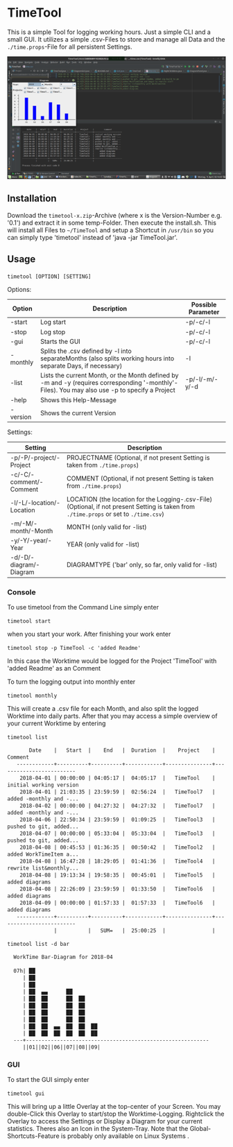 # TimeTool
This is a simple Tool for logging working hours. Just a simple CLI and a small GUI. It utilizes a simple .csv-Files 
to store and manage all Data and the `./time.props`-File for all persistent Settings.

![alt text](https://github.com/Lukas-Arts/TimeTool/blob/master/Screenshot-v.0.3.png "Screenshot v.0.3")

## Installation

Download the `timetool-x.zip`-Archive (where x is the Version-Number e.g. '0.1') and extract it in some temp-Folder. Then execute the install.sh. This will install all Files to `~/TimeTool` and setup a Shortcut in `/usr/bin` so you can simply type 'timetool' instead of 'java -jar TimeTool.jar'.

## Usage

`timetool [OPTION] [SETTING]`

Options: 

| Option |  Description  | Possible Parameter |
| -------------- | ---------- | -------------------------- |
| -start         | Log start  | -p/-c/-l                   |
| -stop          | Log stop   | -p/-c/-l                   |
| -gui           | Starts the GUI | -p/-c/-l                   |
| -monthly       | Splits the .csv defined by -l into separateMonths (also splits working hours into separate Days, if necessary) | -l                   |
| -list          | Lists the current Month, or the Month defined by -m and -y (requires corresponding '-monthly'-Files). You may also use -p to specify a Project | -p/-l/-m/-y/-d             |
| -help          | Shows this Help-Message |                            |
| -version       | Shows the current Version |                            |
        
Settings: 

| Setting | Description  |
| --------- | --------- |
| -p/-P/-project/-Project | PROJECTNAME (Optional, if not present Setting is taken from `./time.props`) |
| -c/-C/-comment/-Comment | COMMENT (Optional, if not present Setting is taken from `./time.props`) |
| -l/-L/-location/-Location | LOCATION (the location for the Logging-.csv-File) (Optional, if not present Setting is taken from `./time.props` or set to `./time.csv`) |
| -m/-M/-month/-Month | MONTH (only valid for -list) |
| -y/-Y/-year/-Year | YEAR (only valid for -list) |
| -d/-D/-diagram/-Diagram | DIAGRAMTYPE ('bar' only, so far, only valid for -list) |

### Console 

To use timetool from the Command Line simply enter

`timetool start`

when you start your work. After finishing your work enter

`timetool stop -p TimeTool -c 'added Readme'`

In this case the Worktime would be logged for the Project 'TimeTool' with 'added Readme' as an Comment

To turn the logging output into monthly enter

`timetool monthly`

This will create a .csv file for each Month, and also split the logged Worktime into daily parts.
After that you may access a simple overview of your current Worktime by entering

`timetool list`

```
       Date    |   Start  |    End   |  Duration  |    Project    |         Comment         
   ------------+----------+----------+------------+---------------+-------------------------
    2018-04-01 | 00:00:00 | 04:05:17 |  04:05:17  |   TimeTool    | initial working version 
    2018-04-01 | 21:03:35 | 23:59:59 |  02:56:24  |   TimeTool7   | added -monthly and -... 
    2018-04-02 | 00:00:00 | 04:27:32 |  04:27:32  |   TimeTool7   | added -monthly and -... 
    2018-04-06 | 22:50:34 | 23:59:59 |  01:09:25  |   TimeTool3   | pushed to git, added... 
    2018-04-07 | 00:00:00 | 05:33:04 |  05:33:04  |   TimeTool3   | pushed to git, added... 
    2018-04-08 | 00:45:53 | 01:36:35 |  00:50:42  |   TimeTool2   | added WorkTimeItem a... 
    2018-04-08 | 16:47:28 | 18:29:05 |  01:41:36  |   TimeTool4   | rewrite list&monthly... 
    2018-04-08 | 19:13:34 | 19:58:35 |  00:45:01  |   TimeTool5   |     added diagrams      
    2018-04-08 | 22:26:09 | 23:59:59 |  01:33:50  |   TimeTool6   |     added diagrams      
    2018-04-09 | 00:00:00 | 01:57:33 |  01:57:33  |   TimeTool6   |     added diagrams      
   ------------+----------+----------+------------+---------------+-------------------------
               |          |   SUM=   |  25:00:25  |               |                         
```

`timetool list -d bar`
   
```
  WorkTime Bar-Diagram for 2018-04
  
  07h| ██                     
     | ██                     
     | ██                     
     | ██  ▄▄      ██         
     | ██  ██      ██  ██     
     | ██  ██      ██  ██     
     | ██  ██      ██  ██     
     | ██  ██      ██  ██     
     | ██  ██  ▄▄  ██  ██  ██ 
     | ██  ██  ██  ██  ██  ██ 
  ---+-----------------------------------------------------------
     ||01||02||06||07||08||09|
```

### GUI

To start the GUI simply enter

`timetool gui`

This will bring up a little Overlay at the top-center of your Screen. You may double-Click this Overlay to start/stop the Worktime-Logging. Rightclick the Overlay to access the Settings or Display a Diagram for your current statistics. Theres also an Icon in the System-Tray.
Note that the Global-Shortcuts-Feature is probably only available on Linux Systems   .